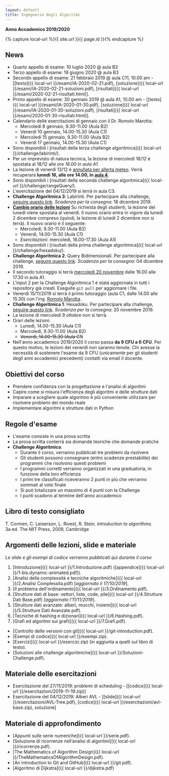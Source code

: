 ```yaml
---
layout: default
title: Ingegneria degli Algoritmi
---
```

**Anno Accademico 2019/2020**    

{% capture local-url %}{{ site.url }}{{ page.id }}{% endcapture %}

## News

- Quarto appello di esame: 10 luglio 2020 @ aula B3
- Terzo appello di esame: 19 giugno 2020 @ aula B3
- Secondo appello di esame: 21 febbraio 2019 @ aula C11, 10.00 am - [[testo]({{ local-url }}/esami/IA-2020-02-21.pdf), [soluzione]({{ local-url }}/esami/IA-2020-02-21-soluzioni.pdf), [risultati]({{ local-url }}/esami/2020-02-21-risultati.html)].
- Primo appello di esame: 30 gennaio 2019 @ aula A1, 10.00 am - [[testo]({{ local-url }}/esami/IA-2020-01-30.pdf), [soluzione]({{ local-url }}/esami/IA-2020-01-30-soluzioni.pdf), [risultati]({{ local-url }}/esami/2020-01-30-risultati.html)].
- Calendario delle esercitazioni di gennaio con il Dr. Romolo Marotta:
  - Mercoledì 8 gennaio, 9.30-11.00 (Aula B2)
  - Venerdì 10 gennaio, 14.00-15.30 (Aula C1)
  - Mercoledì 15 gennaio, 9.30-11.00 (Aula B2)
  - Venerdì 17 gennaio, 14.00-15.30 (Aula C1)
- Sono disponibili i [risultati della terza challenge algoritmica]({{ local-url }}/challenge/labirinti/).
- Per un imprevisto di natura tecnica, la lezione di mercoledì 18/12 è spostata al 18/12 alle *ore 16.00 in aula A1*.
- La lezione di venerdì 13/12 è [annullata per allerta meteo](http://web.uniroma2.it/module/name/Content/action/showpage/content_id/79077/section_id/). Verrà recuperara **lunedì 16, alle ore 14.00, in <u>aula 4</u>**.
- Sono disponibili i [risultati della seconda challenge algoritmica]({{ local-url }}/challenge/rangeQuery/).
- L'esercitazione del 04/12/2019 si terrà in aula C3.
- **Challenge Algoritmica 3**: Labirinti. Per partecipare alla challenge, [seguire questo link](https://classroom.github.com/a/fj-OY5Un). *Scadenza per la consegna*: 18 dicembre 2019.
- **<u>Cambio orario delle lezioni</u>**
  Su richiesta degli studenti, la lezione del lunedì viene spostata al venerdì. Il nuovo orario entra in vigore da lunedì 2 dicembre compreso (quindi, la lezione di lunedì 2 dicembre non si terrà). Il nuovo orario è il seguente:
  - Mercoledì, 9.30-11.00 (Aula B2)
  - Venerdì, 14.00-15.30 (Aula C1)
  - *Esercitazioni*: mercoledì, 16.00-17.30 (Aula A1)
- Sono disponibili i [risultati della prima challenge algoritmica]({{ local-url }}/challenge/hexadoku/).
- **Challenge Algoritmica 2**: Query Bidimensionali. Per partecipare alla challenge, [seguire questo link](https://classroom.github.com/a/rFRY4rF0). *Scadenza per la consegna*: 04 dicembre 2019.
- Il secondo tutoraggio si terrà <u>mercoledì 20 novembre</u> dalle 16.00 alle 17.30 in aula A1.
- L'input 2 per la Challenge Algoritmica 1 è stata aggiornata in tutti i repository già creati. Eseguite `git pull` per aggiornare i file.
- Venerdì 15/11/2019 si terrà il primo tutoraggio (aula C1, dalle 14.00 alle 15.30) con l'ing. [Romolo Marotta](http://www.diag.uniroma1.it/~marotta/).
- **Challenge Algoritmica 1**: Hexadoku. Per partecipare alla challenge, [seguire questo link](https://classroom.github.com/a/-st96P7S). *Scadenza per la consegna*: 20 novembre 2019.
- La lezione di mercoledì 9 ottobre non si terrà.
- Orari delle lezioni:
  - Lunedì, 14.00-15.30 (Aula C1)
  - Mercoledì, 9.30-11.00 (Aula B2)
  - ~~Venerdì, 14.00-15.30 (Aula C1)~~
- Nell'anno accademico 2019/2020 il corso passa **da 9 CFU a 6 CFU**. Per questo motivo, le lezioni del venerdì non saranno tenute. Chi avesse la necessità di sostenere l'esame da 9 CFU (unicamente per gli studenti degli anni accademici precedenti) contatti via email il docente.

## Obiettivi del corso

* Prendere confidenza con la progettazione e l'analisi di algoritmi
* Capire come si misura l'efficienza degli algoritmi e delle strutture dati
* Imparare a scegliere quale algoritmo è più conveniente utilizzare per risolvere problemi del mondo reale
* Implementare algoritmi e strutture dati in Python

## Regole d'esame

* L'esame consiste in una prova scritta
* La prova scritta conterrà sia domande teoriche che domande pratiche
* **Challenge Algoritmica**:
  * Durante il corso, verranno pubblicati tre problemi da risolvere
  * Gli studenti possono consegnare (entro scadenze prestabilite) dei programmi che risolvono questi problemi
  * I programmi corretti verranno organizzati in una graduatoria, in funzione della loro efficienza
  * I primi tre classificati riceveranno 2 punti in più che verranno sommati al voto finale
  * Si può totalizzare un massimo di 4 punti con la Challenge
  * I punti scadono al termine dell'anno accademico

## Libro di testo consigliato

T. Cormen, C. Leiserson, L. Rivest, R. Stein. *Introduction to algorithms.*    
3a ed. The MIT Press, 2009, Cambridge

## Argomenti delle lezioni, slide e materiale

*Le slide e gli esempi di codice verranno pubblicati qui durante il corso*

1. [Introduzione]({{ local-url }}/1.Introduzione.pdf) ([appendice]({{ local-url }}/1-bis.dynamic-animated.pdf)).
2. [Analisi della complessità e tecniche algoritmiche]({{ local-url }}/2.Analisi Complessita.pdf) [*aggiornato il 17/10/2019*].
3. [Il problema dell'ordinamento]({{ local-url }}/3.Ordinamento.pdf).
4. [Strutture dati di base: vettori, liste, code, pile]({{ local-url }}/4.Strutture Dati Base.pdf) [*aggiornato l'11/11/2019*].
5. [Strutture dati avanzate: alberi, mucchi, insiemi]({{ local-url }}/5.Strutture Dati Avanzate.pdf).
6. [Tecniche di hashing e dizionari]({{ local-url }}/6.Hashing.pdf).
7. [Grafi ed algoritmi sui grafii]({{ local-url }}/7.Grafi.pdf).

* [Controllo delle versioni con git]({{ local-url }}/git-introduction.pdf).
* [Esempi di codice]({{ local-url }}/esempi.zip).
* [Esercizi]({{ local-url }}/esercizi.zip) (in aggiunta a quelli sul libro di testo).
* [Soluzioni alle challenge algoritmiche]({{ local-url }}/Soluzioni-Challenge.pdf).

## Materiale delle esercitazioni

* Esercitazione del 27/11/2019: problemi di scheduling - [[codice]({{ local-url }}/esercitazioni/2019-11-19.zip)]
* Esercitazione del 04/12/2019: Alberi AVL - [[slide]({{ local-url }}/esercitazioni/AVL-Tree.pdf), [codice]({{ local-url }}/esercitazioni/avl-base.zip), soluzione]

## Materiale di approfondimento

* [Appunti sulle serie numeriche]({{ local-url }}/serie.pdf).
* [Soluzione di ricorrenze nell’analisi di algoritmi]({{ local-url }}/ricorrenze.pdf).
* [The Mathematics of Algorithm Design]({{ local-url }}/TheMathematicsOfAlgorithmDesign.pdf).
* [An introduction to Git and GitHub]({{ local-url }}/git.pdf).
* [Algoritmo di Dijkstra]({{ local-url }}/dijkstra.pdf)
